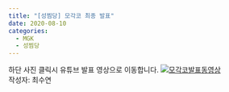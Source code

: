 ```yaml
---
title: "[성찜당] 모각코 최종 발표"
date: 2020-08-10
categories:
  - MGK
  - 성찜당
---
```


하단 사진 클릭시 유튜브 발표 영상으로 이동합니다.
[![모각코발표동영상](http://img.youtube.com/vi/xJ8ymVGMb1s/0.jpg)](http://www.youtube.com/watch?v=xJ8ymVGMb1s "mgk")  
작성자: 최수연
